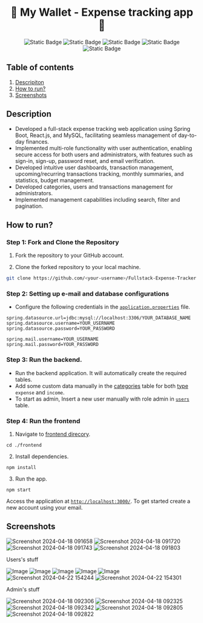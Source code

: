 <h1 align="center">🌟 My Wallet - Expense tracking app 🌟</h1>

<p align="center">
  <img alt="Static Badge" src="https://img.shields.io/badge/Spring%20Boot-darkgreen?style=for-the-badge">
  <img alt="Static Badge" src="https://img.shields.io/badge/React.js-blue?style=for-the-badge">
  <img alt="Static Badge" src="https://img.shields.io/badge/mysql-red?style=for-the-badge">
  <img alt="Static Badge" src="https://img.shields.io/badge/css-purple?style=for-the-badge">
  <img alt="Static Badge" src="https://img.shields.io/badge/jwt-orange?style=for-the-badge">
</p>

## Table of contents

1. [Descripiton](#description)
2. [How to run?](#how-to-run)
3. [Screenshots](#screenshots)

## Description

- Developed a full-stack expense tracking web application using Spring Boot, React.js, and MySQL, facilitating seamless management of day-to-day finances.
- Implemented multi-role functionality with user authentication, enabling secure access for both users and administrators, with features such as sign-in, sign-up, password reset, and email verification.
- Developed intuitive user dashboards, transaction management, upcoming/recurring transactions tracking, monthly summaries, and statistics, budget management.
- Developed categories, users and transactions management for administrators.
- Implemented management capabilities including search, filter and pagination.

## How to run?

### Step 1: Fork and Clone the Repository

1. Fork the repository to your GitHub account.

2. Clone the forked repository to your local machine.

```sh
git clone https://github.com/<your-username>/Fullstack-Expense-Tracker
```

### Step 2: Setting up e-mail and database configurations

- Configure the following credentials in the [`application.properties`](https://github.com/DharshiBalasubramaniyam/Fullstack-Expense-Tracker/blob/main/backend/src/main/resources/application.properties) file.

```properties
spring.datasource.url=jdbc:mysql://localhost:3306/YOUR_DATABASE_NAME
spring.datasource.username=YOUR_USERNAME
spring.datasource.password=YOUR_PASSWORD

spring.mail.username=YOUR_USERNAME
spring.mail.password=YOUR_PASSWORD
```

### Step 3: Run the backend.

- Run the backend application. It will automatically create the required tables. 
- Add some custom data manually in the [categories](https://github.com/DharshiBalasubramaniyam/Fullstack-Expense-Tracker/blob/7ecea71aaeca4e26a4aafd02fd602abe4d9da67d/backend/src/main/java/com/fullStack/expenseTracker/models/Category.java#L13) table for both [type](https://github.com/DharshiBalasubramaniyam/Fullstack-Expense-Tracker/blob/7ecea71aaeca4e26a4aafd02fd602abe4d9da67d/backend/src/main/java/com/fullStack/expenseTracker/models/TransactionType.java#L13) `expense` and `income`.
- To start as admin, Insert a new user manually with role admin in [`users`](https://github.com/DharshiBalasubramaniyam/Fullstack-Expense-Tracker/blob/7ecea71aaeca4e26a4aafd02fd602abe4d9da67d/backend/src/main/java/com/fullStack/expenseTracker/models/User.java#L20) table.

### Step 4: Run the frontend

1. Navigate to [frontend direcory](https://github.com/DharshiBalasubramaniyam/Fullstack-Expense-Tracker/tree/main/frontend).
```
cd ./frontend
```

2. Install dependencies.
```
npm install
```

3. Run the app.
```
npm start
```

Access the application at [`http://localhost:3000/`](http://localhost:3000/).
To get started create a new account using your email.

## Screenshots

![Screenshot 2024-04-18 091658](https://github.com/DharshiBalasubramaniyam/Fullstack-Expense-Tracker/assets/139672976/7637b70d-8b9f-485e-84f6-bce3c940f3f2)
![Screenshot 2024-04-18 091720](https://github.com/DharshiBalasubramaniyam/Fullstack-Expense-Tracker/assets/139672976/f58e2e13-7db4-439a-b371-ce9b6e5838c7)
![Screenshot 2024-04-18 091743](https://github.com/DharshiBalasubramaniyam/Fullstack-Expense-Tracker/assets/139672976/dbcfdbd2-d515-4197-b5ff-11ba0aed2dcf)
![Screenshot 2024-04-18 091803](https://github.com/DharshiBalasubramaniyam/Fullstack-Expense-Tracker/assets/139672976/9d271a52-1444-4739-afe4-f51aa616d55e)

Users's stuff

![Image](https://github.com/user-attachments/assets/55fae3c1-b132-4bb7-8bba-6f43d2aef680)
![Image](https://github.com/user-attachments/assets/aca5721c-c8f6-4d56-aa35-01e0deac7637)
![Image](https://github.com/user-attachments/assets/42ede346-8461-4ac3-ac7e-a78eaa2a7907)
![Image](https://github.com/user-attachments/assets/af01b9fa-6ec4-46e8-80bc-1f0f6f4d4b97)
![Image](https://github.com/user-attachments/assets/2ec57ead-16f5-46ad-8e47-1e38a57d736c)
![Screenshot 2024-04-22 154244](https://github.com/DharshiBalasubramaniyam/Fullstack-Expense-Tracker/assets/139672976/7e43cb13-6187-4af0-8900-66afef908f66)
![Screenshot 2024-04-22 154301](https://github.com/DharshiBalasubramaniyam/Fullstack-Expense-Tracker/assets/139672976/1b308447-f5ef-4f26-826b-0e9f42e5914f)



Admin's stuff

![Screenshot 2024-04-18 092306](https://github.com/DharshiBalasubramaniyam/Fullstack-Expense-Tracker/assets/139672976/a024fadc-5f6a-4e3f-96f6-f38dd1f6b477)
![Screenshot 2024-04-18 092325](https://github.com/DharshiBalasubramaniyam/Fullstack-Expense-Tracker/assets/139672976/5e93095e-f4be-4245-b3a4-8653cd9fea27)
![Screenshot 2024-04-18 092342](https://github.com/DharshiBalasubramaniyam/Fullstack-Expense-Tracker/assets/139672976/5d40498e-ec3b-4559-ba15-efdf9c248d22)
![Screenshot 2024-04-18 092805](https://github.com/DharshiBalasubramaniyam/Fullstack-Expense-Tracker/assets/139672976/aa94d2da-0080-421b-a191-d2ff9fb4472f)
![Screenshot 2024-04-18 092822](https://github.com/DharshiBalasubramaniyam/Fullstack-Expense-Tracker/assets/139672976/6cb49c2c-8317-4cec-ad16-b9496d97b16f)



